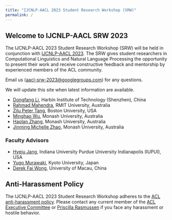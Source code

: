 ```yaml
---
title: "IJCNLP-AACL 2023 Student Research Workshop (SRW)"
permalink: /
---
```


## Welcome to IJCNLP-AACL SRW 2023

The IJCNLP-AACL 2023 Student Research Workshop (SRW) will be held in conjunction with [IJCNLP-AACL 2023](http://www.ijcnlp-aacl2023.org/). The SRW gives student researchers in Computational Linguistics and Natural Language Processing the opportunity to present their work and receive constructive feedback and mentorship by experienced members of the ACL community.

Email us (aacl-srw-2023@googlegroups.com) for any questions.

<!-- Get connected with us via [Facebook](https://www.facebook.com/naaclsrw2019) and [Twitter](https://twitter.com/2019Srw). -->

We will update this site when latest information are available.

- [Dongfang Li](https://crazyofapple.github.io/), Harbin Institute of Technology (Shenzhen), China
- [Rahmad Mahendra](https://cs.ui.ac.id/en/personnel/rahmad-mahendra/), RMIT University, Australia
- [Zilu Peter Tang](https://pootiet.github.io/), Boston University, USA
- [Minghao Wu](https://minghao-wu.github.io/), Monash University, Australia
- [Haolan Zhang](https://www.linkedin.com/in/haolan-zhan-792b42196/o), Monash University, Australia
- [Jinming Michelle Zhao](https://www.linkedin.com/in/michelle-jinming-zhao-a82b0497/), Monash University, Australia

### Faculty Advisors

- [Hyeju Jang](https://cs.iupui.edu/~hyejuj/), Indiana University Purdue University Indianapolis (IUPUI), USA
- [Yugo Murawaki](https://murawaki.org/), Kyoto University, Japan
- [Derek Fai Wong](https://www.fst.um.edu.mo/people/derekfw/), University of Macau, China

## Anti-Harassment Policy

The IJCNLP-AACL 2023 Student Research Workshop adheres to the [ACL anti-harassment policy](https://www.aclweb.org/adminwiki/index.php?title=Anti-Harassment_Policy). Please contact any current member of the [ACL Executive Committee](https://www.aclweb.org/portal/about) or [Priscilla Rasmussen](acl@aclweb.org) if you face any harassment or hostile behavior.
